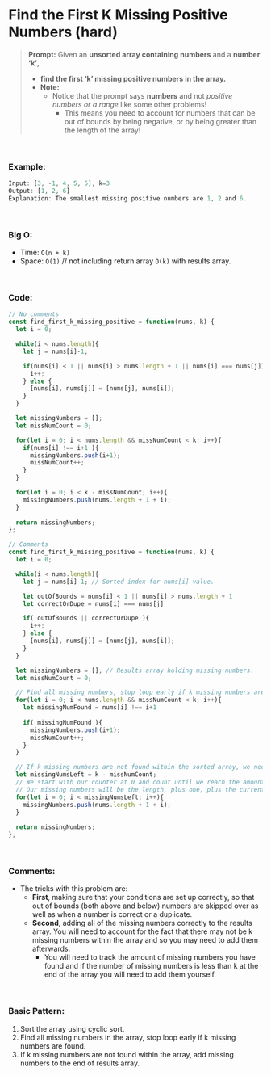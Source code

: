 # Find the First K Missing Positive Numbers (hard)

> **Prompt:** Given an **unsorted array containing numbers** and a **number ‘k’**, 
> - **find the first ‘k’ missing positive numbers in the array.**
> - **Note:** 
>   - Notice that the prompt says **numbers** and not *positive numbers or a range* like some other problems! 
>     - This means you need to account for numbers that can be out of bounds by being negative, or by being greater than the length of the array! 

<br>

### **Example:**

```js
Input: [3, -1, 4, 5, 5], k=3
Output: [1, 2, 6]
Explanation: The smallest missing positive numbers are 1, 2 and 6.
```

<br>

### **Big O:**
  - Time: `O(n + k)`
  - Space: `O(1)` // not including return array `O(k)` with results array.

<br>

### **Code:**

```js
// No comments
const find_first_k_missing_positive = function(nums, k) {
  let i = 0;

  while(i < nums.length){
    let j = nums[i]-1;

    if(nums[i] < 1 || nums[i] > nums.length + 1 || nums[i] === nums[j]){
      i++;
    } else {
      [nums[i], nums[j]] = [nums[j], nums[i]];
    }
  }

  let missingNumbers = [];
  let missNumCount = 0;

  for(let i = 0; i < nums.length && missNumCount < k; i++){
    if(nums[i] !== i+1 ){
      missingNumbers.push(i+1);
      missNumCount++;
    } 
  }

  for(let i = 0; i < k - missNumCount; i++){
    missingNumbers.push(nums.length + 1 + i);
  }
  
  return missingNumbers;
};

// Comments
const find_first_k_missing_positive = function(nums, k) {
  let i = 0; 

  while(i < nums.length){
    let j = nums[i]-1; // Sorted index for nums[i] value.

    let outOfBounds = nums[i] < 1 || nums[i] > nums.length + 1
    let correctOrDupe = nums[i] === nums[j]

    if( outOfBounds || correctOrDupe ){
      i++;
    } else {
      [nums[i], nums[j]] = [nums[j], nums[i]];
    }
  }

  let missingNumbers = []; // Results array holding missing numbers.
  let missNumCount = 0;

  // Find all missing numbers, stop loop early if k missing numbers are found.
  for(let i = 0; i < nums.length && missNumCount < k; i++){
    let missingNumFound = nums[i] !== i+1
    
    if( missingNumFound ){
      missingNumbers.push(i+1);
      missNumCount++;
    }  
  }

  // If k missing numbers are not found within the sorted array, we need to add the rest to our results array.
  let missingNumsLeft = k - missNumCount;
  // We start with our counter at 0 and count until we reach the amount of missing numbers left.
  // Our missing numbers will be the length, plus one, plus the current counter.
  for(let i = 0; i < missingNumsLeft; i++){
    missingNumbers.push(nums.length + 1 + i);
  }
  
  return missingNumbers;
};
```
<br>

### **Comments:**
  - The tricks with this problem are:
    - **First**, making sure that your conditions are set up correctly, so that out of bounds (both above and below) numbers are skipped over as well as when a number is correct or a duplicate.
    - **Second**, adding all of the missing numbers correctly to the results array. You will need to account for the fact that there may not be k missing numbers within the array and so you may need to add them afterwards.
      - You will need to track the amount of missing numbers you have found and if the number of missing numbers is less than k at the end of the array you will need to add them yourself. 


<br>

### **Basic Pattern:**
  1. Sort the array using cyclic sort.
  2. Find all missing numbers in the array, stop loop early if k missing numbers are found.
  3. If k missing numbers are not found within the array, add missing numbers to the end of results array.

